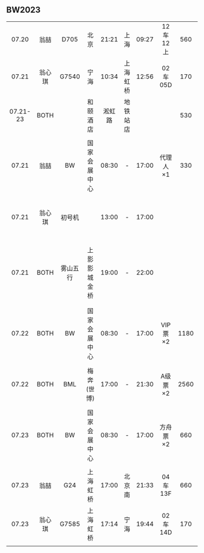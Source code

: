 ## BW2023

|        |      |        |            |       |        |       |         |      |      |
| :----: | :--: | :----: | :--------: | :---: |  :--:  | :---: | :-----: | :--: | :--: |
| 07.20  | 翁喆 |  D705  |    北京    | 21:21 |  上海  | 09:27 | 12车12上|  560 |      |
| 07.21  |翁心琪|  G7540 |    宁海    | 10:34 |上海虹桥| 12:56 | 02车05D |  170 |      |
|07.21-23| BOTH |        |  和颐酒店  | 淞虹路|地铁站店|       |         |  530 | 地铁30分钟 |
|        |      |        |            |       |        |       |         |      |      |
| 07.21  | 翁喆 |   BW   |国家会展中心| 08:30 |   -    | 17:00 | 代理人×1|  330 | 地铁30分钟 |
| 07.21  |翁心琪| 初号机 |            | 13:00 |   -    | 17:00 |         |      | 地铁1小时15分钟 |
| 07.21  | BOTH |雾山五行|上影影城金桥| 19:00 |   -    | 22:00 |         |      | 看运气，地铁1小时15分钟 |
| 07.22  | BOTH |   BW   |国家会展中心| 08:30 |   -    | 17:00 | VIP票×2 | 1180 | 地铁30分钟 |
| 07.22  | BOTH |   BML  | 梅奔(世博) | 17:00 |   -    | 21:30 | A级票×2 | 2560 | BW-BML地铁1小时 |
| 07.23  | BOTH |   BW   |国家会展中心| 08:30 |   -    | 17:00 | 方舟票×2|  660 | 地铁30分钟 |
|        |      |        |            |       |        |       |         |      |      |
| 07.23  | 翁喆 |  G24   |  上海虹桥  | 17:00 | 北京南 | 21:33 | 04车13F |  660 |      |
| 07.23  |翁心琪|  G7585 |  上海虹桥  | 17:14 |  宁海  | 19:44 | 02车14D |  170 |      |
|        |      |        |            |       |        |       |         |      |      |
